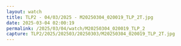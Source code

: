 ```yaml
---
layout: watch
title: TLP2 - 04/03/2025 - M20250304_020019_TLP_2T.jpg
date: 2025-03-04 02:00:19
permalink: /2025/03/04/watch/M20250304_020019_TLP_2
capture: TLP2/2025/202503/20250303/M20250304_020019_TLP_2T.jpg
---
```

